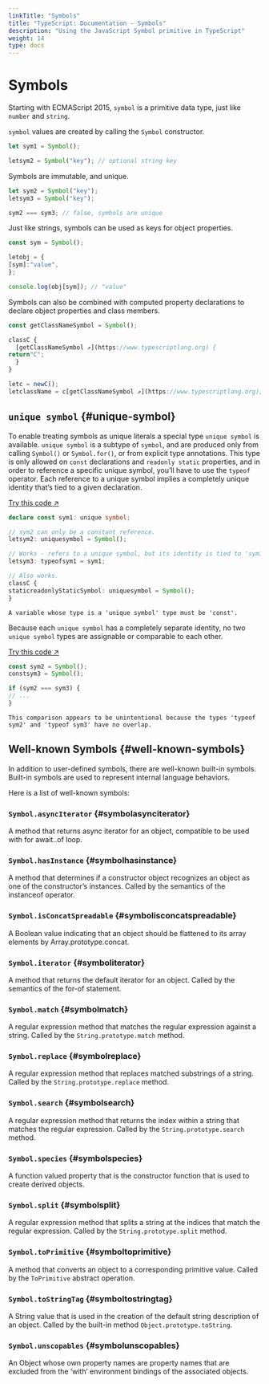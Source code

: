 ```yaml
---
linkTitle: "Symbols"
title: "TypeScript: Documentation - Symbols"
description: "Using the JavaScript Symbol primitive in TypeScript"
weight: 14
type: docs
---
```


# Symbols

Starting with ECMAScript 2015, `symbol` is a primitive data type, just like `number` and `string`.

`symbol` values are created by calling the `Symbol` constructor.

```ts
let sym1 = Symbol();

letsym2 = Symbol("key"); // optional string key
```

Symbols are immutable, and unique.

```ts
let sym2 = Symbol("key");
letsym3 = Symbol("key");

sym2 === sym3; // false, symbols are unique
```

Just like strings, symbols can be used as keys for object properties.

```ts
const sym = Symbol();

letobj = {
[sym]:"value",
};

console.log(obj[sym]); // "value"
```

Symbols can also be combined with computed property declarations to declare object properties and class members.

```ts
const getClassNameSymbol = Symbol();

classC {
  [getClassNameSymbol ↗](https://www.typescriptlang.org) {
return"C";
  }
}

letc = newC();
letclassName = c[getClassNameSymbol ↗](https://www.typescriptlang.org); // "C"
```

## `unique symbol` {#unique-symbol}

To enable treating symbols as unique literals a special type `unique symbol` is available. `unique symbol` is a subtype of `symbol`, and are produced only from calling `Symbol()` or `Symbol.for()`, or from explicit type annotations. This type is only allowed on `const` declarations and `readonly static` properties, and in order to reference a specific unique symbol, you’ll have to use the `typeof` operator. Each reference to a unique symbol implies a completely unique identity that’s tied to a given declaration.

[Try this code ↗](https://www.typescriptlang.org/play#code/PTAEAEFMCdoe2gZwFygIwGYMCYBQATSAYwBsBDaSUIuAO0QBdREBPAWzVQFdaBLARy5VWbAEZwSAbly4QzdtmplaoOiRahRVMtTqNlTSgDMYkWkUgA6XCUhMR2bn0HD24kqAC8oAMpuJABQAlNKyYADqCADWiKAAtKDGMLEMcKA6PAJC8mISADSaXEy8DLG8hLQMJRq8KbyQ+KCpoADkImgt1rb27BioDCwADpBwRjloXuOhcgCCJIhpAO7RiNakZIixAMKgAN64oMwMZFVEiZBk+GoaPsenfrkkTlmuj5MP7sHSAL5AA)

```ts
declare const sym1: unique symbol;

// sym2 can only be a constant reference.
letsym2: uniquesymbol = Symbol();

// Works - refers to a unique symbol, but its identity is tied to 'sym1'.
letsym3: typeofsym1 = sym1;

// Also works.
classC {
staticreadonlyStaticSymbol: uniquesymbol = Symbol();
}
```

```text {filename="Generated error"}
A variable whose type is a 'unique symbol' type must be 'const'.
```

Because each `unique symbol` has a completely separate identity, no two `unique symbol` types are assignable or comparable to each other.

[Try this code ↗](https://www.typescriptlang.org/play#code/PTAEAEFMCdoe2gZwFygEwGYBsB2AUAMZwB2iALqIgJ4C2aoAvKAMq0BGcANgBQCUA3IRLlKtDIxbsufQXgCWAM1DdqdRgyaqMvUAG88oUCFAA6M3gC+QA)

```ts
const sym2 = Symbol();
constsym3 = Symbol();

if (sym2 === sym3) {
// ...
}
```

```text {filename="Generated error"}
This comparison appears to be unintentional because the types 'typeof sym2' and 'typeof sym3' have no overlap.
```

## Well-known Symbols {#well-known-symbols}

In addition to user-defined symbols, there are well-known built-in symbols.
Built-in symbols are used to represent internal language behaviors.

Here is a list of well-known symbols:

### `Symbol.asyncIterator` {#symbolasynciterator}

A method that returns async iterator for an object, compatible to be used with for await..of loop.

### `Symbol.hasInstance` {#symbolhasinstance}

A method that determines if a constructor object recognizes an object as one of the constructor’s instances. Called by the semantics of the instanceof operator.

### `Symbol.isConcatSpreadable` {#symbolisconcatspreadable}

A Boolean value indicating that an object should be flattened to its array elements by Array.prototype.concat.

### `Symbol.iterator` {#symboliterator}

A method that returns the default iterator for an object. Called by the semantics of the for-of statement.

### `Symbol.match` {#symbolmatch}

A regular expression method that matches the regular expression against a string. Called by the `String.prototype.match` method.

### `Symbol.replace` {#symbolreplace}

A regular expression method that replaces matched substrings of a string. Called by the `String.prototype.replace` method.

### `Symbol.search` {#symbolsearch}

A regular expression method that returns the index within a string that matches the regular expression. Called by the `String.prototype.search` method.

### `Symbol.species` {#symbolspecies}

A function valued property that is the constructor function that is used to create derived objects.

### `Symbol.split` {#symbolsplit}

A regular expression method that splits a string at the indices that match the regular expression.
Called by the `String.prototype.split` method.

### `Symbol.toPrimitive` {#symboltoprimitive}

A method that converts an object to a corresponding primitive value.
Called by the `ToPrimitive` abstract operation.

### `Symbol.toStringTag` {#symboltostringtag}

A String value that is used in the creation of the default string description of an object.
Called by the built-in method `Object.prototype.toString`.

### `Symbol.unscopables` {#symbolunscopables}

An Object whose own property names are property names that are excluded from the ‘with’ environment bindings of the associated objects.
